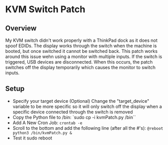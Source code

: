 # KVM Switch Patch

## Overview
My KVM switch didn't work properly with a ThinkPad dock as it does not spoof EDIDs. The display works through the switch when the machine is booted, but once switched it cannot be switched back. This patch works around this issue wehn using a monitor with multiple inputs. If the switch is triggered, USB devices are disconnected. When this occurs, the patch switches off the display temporarily which causes the monitor to switch inputs.


## Setup
- Specify your target device (Optional)
Change the "target_device" variable to be more specific so it will only switch off the display when a specific device connected through the switch is removed
- Copy the Python file to /bin:
`sudo cp -i kvmPatch.py /bin``
- Add A New Cron Job:
`crontab -e`
- Scroll to the bottom and add the following line (after all the #'s):
`@reboot python3 /bin/kvmPatch.py &`
- Test it
sudo reboot
